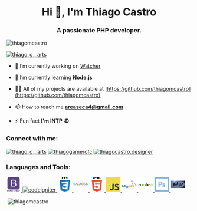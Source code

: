 <h1 align="center">Hi 👋, I'm Thiago Castro</h1>
<h3 align="center">A passionate PHP developer.</h3>

<p align="left"> <img src="https://komarev.com/ghpvc/?username=thiagomcastro&label=Profile%20views&color=0e75b6&style=flat" alt="thiagomcastro" /> </p>

<p align="left"> <a href="https://twitter.com/thiago_c__arts" target="blank"><img src="https://img.shields.io/twitter/follow/thiago_c__arts?logo=twitter&style=for-the-badge" alt="thiago_c__arts" /></a> </p>

- 🔭 I’m currently working on [Watcher](https://watcherfilmes.site)

- 🌱 I’m currently learning **Node.js**

- 👨‍💻 All of my projects are available at [https://github.com/thiagomcastro](https://github.com/thiagomcastro)

- 📫 How to reach me **areaseca4@gmail.com**

- ⚡ Fun fact **I'm INTP :D**

<h3 align="left">Connect with me:</h3>
<p align="left">
<a href="https://twitter.com/thiago_c__arts" target="blank"><img align="center" src="https://raw.githubusercontent.com/rahuldkjain/github-profile-readme-generator/master/src/images/icons/Social/twitter.svg" alt="thiago_c__arts" height="30" width="40" /></a>
<a href="https://fb.com/thiagogamerofc" target="blank"><img align="center" src="https://raw.githubusercontent.com/rahuldkjain/github-profile-readme-generator/master/src/images/icons/Social/facebook.svg" alt="thiagogamerofc" height="30" width="40" /></a>
<a href="https://instagram.com/thiagocastro.designer" target="blank"><img align="center" src="https://raw.githubusercontent.com/rahuldkjain/github-profile-readme-generator/master/src/images/icons/Social/instagram.svg" alt="thiagocastro.designer" height="30" width="40" /></a>
</p>

<h3 align="left">Languages and Tools:</h3>
<p align="left"> <a href="https://getbootstrap.com" target="_blank"> <img src="https://raw.githubusercontent.com/devicons/devicon/master/icons/bootstrap/bootstrap-plain-wordmark.svg" alt="bootstrap" width="40" height="40"/> </a> <a href="https://codeigniter.com" target="_blank"> <img src="https://cdn.worldvectorlogo.com/logos/codeigniter.svg" alt="codeigniter" width="40" height="40"/> </a> <a href="https://www.w3schools.com/css/" target="_blank"> <img src="https://raw.githubusercontent.com/devicons/devicon/master/icons/css3/css3-original-wordmark.svg" alt="css3" width="40" height="40"/> </a> <a href="https://expressjs.com" target="_blank"> <img src="https://raw.githubusercontent.com/devicons/devicon/master/icons/express/express-original-wordmark.svg" alt="express" width="40" height="40"/> </a> <a href="https://www.w3.org/html/" target="_blank"> <img src="https://raw.githubusercontent.com/devicons/devicon/master/icons/html5/html5-original-wordmark.svg" alt="html5" width="40" height="40"/> </a> <a href="https://developer.mozilla.org/en-US/docs/Web/JavaScript" target="_blank"> <img src="https://raw.githubusercontent.com/devicons/devicon/master/icons/javascript/javascript-original.svg" alt="javascript" width="40" height="40"/> </a> <a href="https://www.mysql.com/" target="_blank"> <img src="https://raw.githubusercontent.com/devicons/devicon/master/icons/mysql/mysql-original-wordmark.svg" alt="mysql" width="40" height="40"/> </a> <a href="https://nodejs.org" target="_blank"> <img src="https://raw.githubusercontent.com/devicons/devicon/master/icons/nodejs/nodejs-original-wordmark.svg" alt="nodejs" width="40" height="40"/> </a> <a href="https://www.photoshop.com/en" target="_blank"> <img src="https://raw.githubusercontent.com/devicons/devicon/master/icons/photoshop/photoshop-line.svg" alt="photoshop" width="40" height="40"/> </a> <a href="https://www.php.net" target="_blank"> <img src="https://raw.githubusercontent.com/devicons/devicon/master/icons/php/php-original.svg" alt="php" width="40" height="40"/> </a> </p>

<p>&nbsp;<img align="center" src="https://github-readme-stats.vercel.app/api?username=thiagomcastro&show_icons=true&locale=en" alt="thiagomcastro" /></p>
